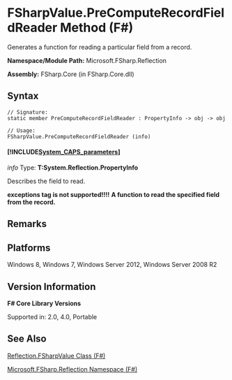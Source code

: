 # FSharpValue.PreComputeRecordFieldReader Method (F#)

Generates a function for reading a particular field from a record.

**Namespace/Module Path:** Microsoft.FSharp.Reflection

**Assembly:** FSharp.Core (in FSharp.Core.dll)


## Syntax

```
// Signature:
static member PreComputeRecordFieldReader : PropertyInfo -> obj -> obj

// Usage:
FSharpValue.PreComputeRecordFieldReader (info)
```

#### [!INCLUDE[System_CAPS_parameters](//System/Token/System_CAPS_parameters_md.md)]
*info*
Type: **T:System.Reflection.PropertyInfo**


Describes the field to read.



**exceptions tag is not supported!!!!**
**A function to read the specified field from the record.**
## Remarks

## Platforms
Windows 8, Windows 7, Windows Server 2012, Windows Server 2008 R2


## Version Information
**F# Core Library Versions**

Supported in: 2.0, 4.0, Portable




## See Also
[Reflection.FSharpValue Class &#40;F&#35;&#41;](Reflection.FSharpValue+Class+%28FSharp%29.md)

[Microsoft.FSharp.Reflection Namespace &#40;F&#35;&#41;](Microsoft.FSharp.Reflection+Namespace+%28FSharp%29.md)

